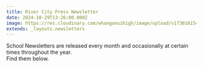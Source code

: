```yaml
---
title: River City Press Newsletter
date: 2024-10-29T13:26:00.000Z
image: https://res.cloudinary.com/whanganuihigh/image/upload/v1730161547/newsletters/OCTOBER_2024_rivercity_pressweb.pdf
extends: _layouts.newsletters
---
```


School Newsletters are released every month and occasionally at certain times throughout the year.  
Find them below.
